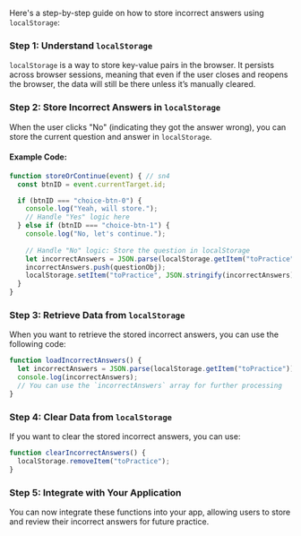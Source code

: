 Here's a step-by-step guide on how to store incorrect answers using `localStorage`:

### Step 1: Understand `localStorage`
`localStorage` is a way to store key-value pairs in the browser. It persists across browser sessions, meaning that even if the user closes and reopens the browser, the data will still be there unless it’s manually cleared.

### Step 2: Store Incorrect Answers in `localStorage`
When the user clicks "No" (indicating they got the answer wrong), you can store the current question and answer in `localStorage`.

#### Example Code:
```javascript
function storeOrContinue(event) { // sn4
  const btnID = event.currentTarget.id;

  if (btnID === "choice-btn-0") {
    console.log("Yeah, will store.");
    // Handle "Yes" logic here
  } else if (btnID === "choice-btn-1") {
    console.log("No, let's continue.");
    
    // Handle "No" logic: Store the question in localStorage
    let incorrectAnswers = JSON.parse(localStorage.getItem("toPractice")) || [];
    incorrectAnswers.push(questionObj);
    localStorage.setItem("toPractice", JSON.stringify(incorrectAnswers));
  }
}
```

### Step 3: Retrieve Data from `localStorage`
When you want to retrieve the stored incorrect answers, you can use the following code:

```javascript
function loadIncorrectAnswers() {
  let incorrectAnswers = JSON.parse(localStorage.getItem("toPractice")) || [];
  console.log(incorrectAnswers);
  // You can use the `incorrectAnswers` array for further processing
}
```

### Step 4: Clear Data from `localStorage`
If you want to clear the stored incorrect answers, you can use:

```javascript
function clearIncorrectAnswers() {
  localStorage.removeItem("toPractice");
}
```

### Step 5: Integrate with Your Application
You can now integrate these functions into your app, allowing users to store and review their incorrect answers for future practice.